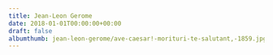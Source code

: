 ```yaml
---
title: Jean-Leon Gerome
date: 2018-01-01T00:00:00+00:00
draft: false
albumthumb: jean-leon-gerome/ave-caesar!-morituri-te-salutant,-1859.jpg
---
```

